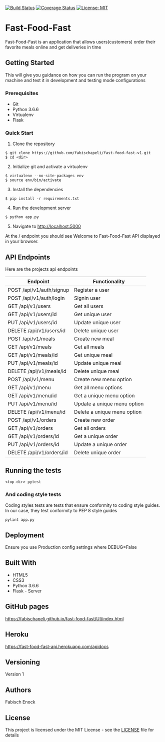 [![Build Status](https://travis-ci.com/fabischapeli/fast-food-fast-v1.svg?branch=develop-v1)](https://travis-ci.com/fabischapeli/fast-food-fast-v1) [![Coverage Status](https://coveralls.io/repos/github/fabischapeli/fast-food-fast-v1/badge.svg?branch=develop-v1)](https://coveralls.io/github/fabischapeli/fast-food-fast-v1?branch=develop-v1) [![License: MIT](https://img.shields.io/badge/License-MIT-yellow.svg)](https://opensource.org/licenses/MIT)



# Fast-Food-Fast

Fast-Food-Fast is an application that allows users(customers) order their favorite meals online and get deliveries in time

## Getting Started

This will give you guidance on how you can run the program on your machine and test it in development and testing mode configurations

### Prerequisites

* Git
* Python 3.6.6
* Virtualenv
* Flask

### Quick Start

1. Clone the repository

```
$ git clone https://github.com/fabischapeli/fast-food-fast-v1.git
$ cd <dir>
```

2. Initialize git and activate a virtualenv

```
$ virtualenv --no-site-packages env
$ source env/bin/activate
```

3. Install the dependencies

```
$ pip install -r requirements.txt
```

4. Run the development server

```
$ python app.py
```

5. Navigate to [http://localhost:5000](http://localhost:5000)

At the / endpoint you should see Welcome to Fast-Food-Fast API displayed in your browser.

## API Endpoints

Here are the projects api endpoints

Endpoint | Functionality
------------ | -------------
POST   /api/v1/auth/signup | Register a user
POST   /api/v1/auth/login | Signin user
GET    /api/v1/users | Get all users
GET   /api/v1/users/id | Get unique user
PUT  /api/v1/users/id | Update unique user
DELETE   /api/v1/users/id | Delete  unique user
POST   /api/v1/meals | Create new meal
GET   /api/v1/meals | Get all meals
GET   /api/v1/meals/id | Get unique meal
PUT   /api/v1/meals/id | Update unique meal
DELETE   /api/v1/meals/id | Delete unique meal
POST   /api/v1/menu | Create new menu option
GET   /api/v1/menu | Get all menu options
GET   /api/v1/menu/id | Get a unique menu option
PUT   /api/v1/menu/id | Update a unique menu option
DELETE   /api/v1/menu/id | Delete a unique menu option
POST   /api/v1/orders | Create new order
GET   /api/v1/orders | Get all orders
GET   /api/v1/orders/id | Get a unique order
PUT   /api/v1/orders/id | Update a unique order
DELETE   /api/v1/orders/id | Delete unique order

## Running the tests

```
<top-dir> pytest
```

### And coding style tests

Coding styles tests are tests that ensure conformity to coding style guides. In our case, they test conformity to
PEP 8 style guides

```
pylint app.py
```

## Deployment

Ensure you use Production config settings where DEBUG=False

## Built With

* HTML5
* CSS3
* Python 3.6.6
* Flask - Server

## GitHub pages

https://fabischapeli.github.io/fast-food-fast/UI/index.html

## Heroku

https://fast-food-fast-api.herokuapp.com/apidocs

## Versioning

Version 1

## Authors

Fabisch Enock

## License

This project is licensed under the MIT License - see the [LICENSE](LICENSE) file for details

